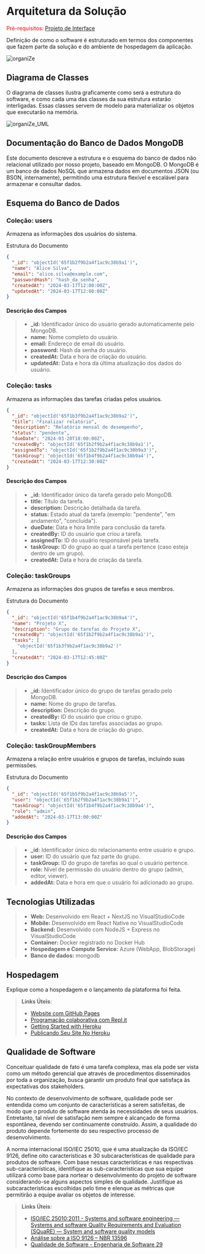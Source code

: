 # Arquitetura da Solução

<span style="color:red">Pré-requisitos: <a href="3-Projeto de Interface.md"> Projeto de Interface</a></span>

Definição de como o software é estruturado em termos dos componentes que fazem parte da solução e do ambiente de hospedagem da aplicação.

![organiZe](https://github.com/user-attachments/assets/db1cf7b8-4293-4258-9d6c-6d347e0e819a)

## Diagrama de Classes

O diagrama de classes ilustra graficamente como será a estrutura do software, e como cada uma das classes da sua estrutura estarão interligadas. Essas classes servem de modelo para materializar os objetos que executarão na memória.

![organiZe_UML](https://github.com/user-attachments/assets/002b5c3d-bcd1-4a47-8867-54e63b024395)


## Documentação do Banco de Dados MongoDB

Este documento descreve a estrutura e o esquema do banco de dados não relacional utilizado por nosso projeto, baseado em MongoDB. O MongoDB é um banco de dados NoSQL que armazena dados em documentos JSON (ou BSON, internamente), permitindo uma estrutura flexível e escalável para armazenar e consultar dados.

## Esquema do Banco de Dados
### Coleção: users
Armazena as informações dos usuários do sistema.

Estrutura do Documento

```Json
{
  "_id": "objectId('65f1b2f9b2a4f1ac9c38b9a1')",
  "name": "Alice Silva",
  "email": "alice.silva@example.com",
  "passwordHash": "hash_da_senha",
  "createdAt": "2024-03-17T12:00:00Z",
  "updatedAt": "2024-03-17T12:00:00Z"
}
```

#### Descrição dos Campos
> - <strong>_id:</strong> Identificador único do usuário gerado automaticamente pelo MongoDB.
> - <strong>name:</strong> Nome completo do usuário.
> - <strong>email:</strong> Endereço de email do usuário.
> - <strong>password:</strong> Hash da senha do usuário.
> - <strong>createdAt:</strong> Data e hora de criação do usuário.
> - <strong>updatedAt:</strong> Data e hora da última atualização dos dados do usuário.

### Coleção: tasks
Armazena as informações das tarefas criadas pelos usuários.

```Json
{
  "_id": "objectId('65f1b3f9b2a4f1ac9c38b9a2')",
  "title": "Finalizar relatório",
  "description": "Relatório mensal de desempenho",
  "status": "pendente",
  "dueDate": "2024-03-20T18:00:00Z",
  "createdBy": "objectId('65f1b2f9b2a4f1ac9c38b9a1')",
  "assignedTo": "objectId('65f1b2f9b2a4f1ac9c38b9a3')",
  "taskGroup": "objectId('65f1b4f9b2a4f1ac9c38b9a4')",
  "createdAt": "2024-03-17T12:30:00Z"
}
```

#### Descrição dos Campos
> - <strong>_id:</strong> Identificador único da tarefa gerado pelo MongoDB.
> - <strong>title:</strong> Título da tarefa.
> - <strong>description:</strong> Descrição detalhada da tarefa.
> - <strong>status:</strong> Estado atual da tarefa (exemplo: "pendente", "em andamento", "concluída").
> - <strong>dueDate:</strong> Data e hora limite para conclusão da tarefa.
> - <strong>createdBy:</strong> ID do usuário que criou a tarefa.
> - <strong>assignedTo:</strong> ID do usuário responsável pela tarefa.
> - <strong>taskGroup:</strong> ID do grupo ao qual a tarefa pertence (caso esteja dentro de um grupo).
> - <strong>createdAt:</strong> Data e hora de criação da tarefa.

### Coleção: taskGroups
Armazena as informações dos grupos de tarefas e seus membros.

Estrutura do Documento

```Json
{
  "_id": "objectId('65f1b4f9b2a4f1ac9c38b9a4')",
  "name": "Projeto X",
  "description": "Grupo de tarefas do Projeto X",
  "createdBy": "objectId('65f1b2f9b2a4f1ac9c38b9a1')",
  "tasks": [
    "objectId('65f1b3f9b2a4f1ac9c38b9a2')"
  ],
  "createdAt": "2024-03-17T12:45:00Z"
}
```

#### Descrição dos Campos
> - <strong>_id:</strong> Identificador único do grupo de tarefas gerado pelo MongoDB.
> - <strong>name:</strong> Nome do grupo de tarefas.
> - <strong>description:</strong> Descrição do grupo.
> - <strong>createdBy:</strong> ID do usuário que criou o grupo.
> - <strong>tasks:</strong> Lista de IDs das tarefas associadas ao grupo.
> - <strong>createdAt:</strong> Data e hora de criação do grupo.

### Coleção: taskGroupMembers
Armazena a relação entre usuários e grupos de tarefas, incluindo suas permissões.

Estrutura do Documento

```Json
{
  "_id": "objectId('65f1b5f9b2a4f1ac9c38b9a5')",
  "user": "objectId('65f1b2f9b2a4f1ac9c38b9a1')",
  "taskGroup": "objectId('65f1b4f9b2a4f1ac9c38b9a4')",
  "role": "admin",
  "addedAt": "2024-03-17T13:00:00Z"
}
```

#### Descrição dos Campos
> - <strong>_id:</strong> Identificador único do relacionamento entre usuário e grupo.
> - <strong>user:</strong> ID do usuário que faz parte do grupo.
> - <strong>taskGroup:</strong> ID do grupo de tarefas ao qual o usuário pertence.
> - <strong>role:</strong> Nível de permissão do usuário dentro do grupo (admin, editor, viewer).
> - <strong>addedAt:</strong> Data e hora em que o usuário foi adicionado ao grupo.


<!-- ### Boas Práticas

Validação de Dados: Implementar validação de esquema e restrições na aplicação para garantir a consistência dos dados.

Monitoramento e Logs: Utilize ferramentas de monitoramento e logging para acompanhar a saúde do banco de dados e diagnosticar problemas.

Escalabilidade: Considere estratégias de sharding e replicação para lidar com crescimento do banco de dados e alta disponibilidade.

### Material de Apoio da Etapa

Na etapa 2, em máterial de apoio, estão disponíveis vídeos com a configuração do mongo.db e a utilização com Bson no C#


## Modelo ER (Somente se tiver mais de um banco e outro for relacional)

O Modelo ER representa através de um diagrama como as entidades (coisas, objetos) se relacionam entre si na aplicação interativa.

As referências abaixo irão auxiliá-lo na geração do artefato “Modelo ER”.

> - [Como fazer um diagrama entidade relacionamento | Lucidchart](https://www.lucidchart.com/pages/pt/como-fazer-um-diagrama-entidade-relacionamento)

## Esquema Relacional (Somente se tiver mais de um banco e outro for relacional)

O Esquema Relacional corresponde à representação dos dados em tabelas juntamente com as restrições de integridade e chave primária.
 
As referências abaixo irão auxiliá-lo na geração do artefato “Esquema Relacional”.

> - [Criando um modelo relacional - Documentação da IBM](https://www.ibm.com/docs/pt-br/cognos-analytics/10.2.2?topic=designer-creating-relational-model)

## Modelo Físico (Somente se tiver mais de um banco e outro for relacional)

Entregar um arquivo banco.sql contendo os scripts de criação das tabelas do banco de dados. Este arquivo deverá ser incluído dentro da pasta src\bd. -->

## Tecnologias Utilizadas

> - <strong>Web:</strong> Desenvolvido em React + NextJS no VisualStudioCode
> - <strong>Mobile:</strong> Desenvolvido em React Native no VisualStudioCode
> - <strong>Backend:</strong> Desenvolvido com NodeJS + Express no VisualStudioCode
> - <strong>Container:</strong> Docker registrado no Docker Hub
> - <strong>Hospedagem e Compute Service:</strong> Azure (WebApp, BlobStorage)
> - <strong>Banco de dados:</strong> mongodb

## Hospedagem

Explique como a hospedagem e o lançamento da plataforma foi feita.

> **Links Úteis**:
>
> - [Website com GitHub Pages](https://pages.github.com/)
> - [Programação colaborativa com Repl.it](https://repl.it/)
> - [Getting Started with Heroku](https://devcenter.heroku.com/start)
> - [Publicando Seu Site No Heroku](http://pythonclub.com.br/publicando-seu-hello-world-no-heroku.html)

## Qualidade de Software

Conceituar qualidade de fato é uma tarefa complexa, mas ela pode ser vista como um método gerencial que através de procedimentos disseminados por toda a organização, busca garantir um produto final que satisfaça às expectativas dos stakeholders.

No contexto de desenvolvimento de software, qualidade pode ser entendida como um conjunto de características a serem satisfeitas, de modo que o produto de software atenda às necessidades de seus usuários. Entretanto, tal nível de satisfação nem sempre é alcançado de forma espontânea, devendo ser continuamente construído. Assim, a qualidade do produto depende fortemente do seu respectivo processo de desenvolvimento.

A norma internacional ISO/IEC 25010, que é uma atualização da ISO/IEC 9126, define oito características e 30 subcaracterísticas de qualidade para produtos de software.
Com base nessas características e nas respectivas sub-características, identifique as sub-características que sua equipe utilizará como base para nortear o desenvolvimento do projeto de software considerando-se alguns aspectos simples de qualidade. Justifique as subcaracterísticas escolhidas pelo time e elenque as métricas que permitirão a equipe avaliar os objetos de interesse.

> **Links Úteis**:
>
> - [ISO/IEC 25010:2011 - Systems and software engineering — Systems and software Quality Requirements and Evaluation (SQuaRE) — System and software quality models](https://www.iso.org/standard/35733.html/)
> - [Análise sobre a ISO 9126 – NBR 13596](https://www.tiespecialistas.com.br/analise-sobre-iso-9126-nbr-13596/)
> - [Qualidade de Software - Engenharia de Software 29](https://www.devmedia.com.br/qualidade-de-software-engenharia-de-software-29/18209/)
